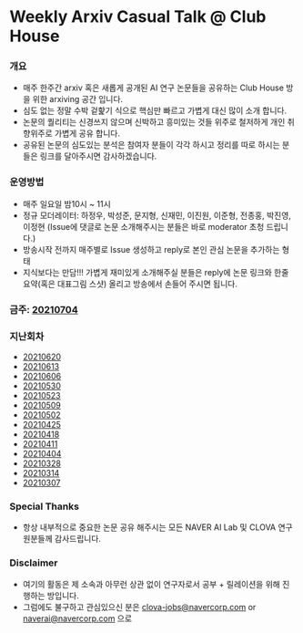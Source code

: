 # Weekly Arxiv Casual Talk @ Club House
### 개요
* 매주 한주간 arxiv 혹은 새롭게 공개된 AI 연구 논문들을 공유하는 Club House 방을 위한 arxiving 공간 입니다.
* 심도 없는 정말 수박 겉핥기 식으로 핵심만 빠르고 가볍게 대신 많이 소개 합니다.
* 논문의 퀄리티는 신경쓰지 않으며 신박하고 흥미있는 것들 위주로 철저하게 개인 취향위주로 가볍게 공유 합니다.
* 공유된 논문의 심도있는 분석은 참여자 분들이 각각 하시고 정리를 따로 하시는 분들은 링크를 달아주시면 감사하겠습니다.

### 운영방법
* 매주 일요일 밤10시 ~ 11시
* 정규 모더레이터: 하정우, 박성준, 문지형, 신재민, 이진원, 이준형, 전종홍, 박진영, 이정현 (Issue에 댓글로 논문 소개해주시는 분들은 바로 moderator 초청 드립니다.)
* 방송시작 전까지 매주별로 Issue 생성하고 reply로 본인 관심 논문을 추가하는 형태
* 지식보다는 만담!!! 가볍게 재미있게 소개해주실 분들은 reply에 논문 링크와 한줄 요약(혹은 대표그림 스샷) 올리고 방송에서 손들어 주시면 됩니다.

### 금주: [20210704](https://github.com/jungwoo-ha/WeeklyArxivTalk/issues/15)


### 지난회차 
* [20210620](https://github.com/jungwoo-ha/WeeklyArxivTalk/issues/14)
* [20210613](https://github.com/jungwoo-ha/WeeklyArxivTalk/issues/13)
* [20210606](https://github.com/jungwoo-ha/WeeklyArxivTalk/issues/12)
* [20210530](https://github.com/jungwoo-ha/WeeklyArxivTalk/issues/11)
* [20210523](https://github.com/jungwoo-ha/WeeklyArxivTalk/issues/10)
* [20210509](https://github.com/jungwoo-ha/WeeklyArxivTalk/issues/9)
* [20210502](https://github.com/jungwoo-ha/WeeklyArxivTalk/issues/8)
* [20210425](https://github.com/jungwoo-ha/WeeklyArxivTalk/issues/7)
* [20210418](https://github.com/jungwoo-ha/WeeklyArxivTalk/issues/6)
* [20210411](https://github.com/jungwoo-ha/WeeklyArxivTalk/issues/5)
* [20210404](https://github.com/jungwoo-ha/WeeklyArxivTalk/issues/4)
* [20210328](https://github.com/jungwoo-ha/WeeklyArxivTalk/issues/3)
* [20210314](https://github.com/jungwoo-ha/WeeklyArxivTalk/issues/2)
* [20210307](https://github.com/jungwoo-ha/WeeklyArxivTalk/issues/1)

### Special Thanks
* 항상 내부적으로 중요한 논문 공유 해주시는 모든 NAVER AI Lab 및 CLOVA 연구원분들께 감사드립니다.

### Disclaimer
* 여기의 활동은 제 소속과 아무런 상관 없이 연구자로서 공부 + 릴레이션을 위해 진행하는 방입니다.
* 그럼에도 불구하고 관심있으신 분은 clova-jobs@navercorp.com or naverai@navercorp.com 으로



